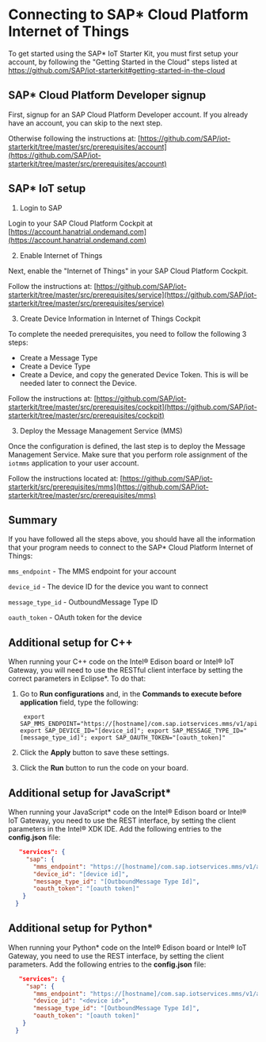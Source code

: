 # Connecting to SAP\* Cloud Platform Internet of Things

To get started using the SAP\* IoT Starter Kit, you must first setup your account, by following the "Getting Started in the Cloud" steps listed at https://github.com/SAP/iot-starterkit#getting-started-in-the-cloud

## SAP\* Cloud Platform Developer signup

First, signup for an SAP Cloud Platform Developer account. If you already have an account, you can skip to the next step.

Otherwise following the instructions at:
[https://github.com/SAP/iot-starterkit/tree/master/src/prerequisites/account](https://github.com/SAP/iot-starterkit/tree/master/src/prerequisites/account)

## SAP\* IoT setup

1. Login to SAP

Login to your SAP Cloud Platform Cockpit at [https://account.hanatrial.ondemand.com](https://account.hanatrial.ondemand.com)

2. Enable Internet of Things

Next, enable the "Internet of Things" in your SAP Cloud Platform Cockpit.

Follow the instructions at:
[https://github.com/SAP/iot-starterkit/tree/master/src/prerequisites/service](https://github.com/SAP/iot-starterkit/tree/master/src/prerequisites/service)

3. Create Device Information in Internet of Things Cockpit

To complete the needed prerequisites, you need to follow the following 3 steps:
   - Create a Message Type
   - Create a Device Type
   - Create a Device, and copy the generated Device Token. This is will be needed later to connect the Device.

Follow the instructions at:
[https://github.com/SAP/iot-starterkit/tree/master/src/prerequisites/cockpit](https://github.com/SAP/iot-starterkit/tree/master/src/prerequisites/cockpit)

3. Deploy the Message Management Service (MMS)

Once the configuration is defined, the last step is to deploy the Message Management Service. Make sure that you perform role assignment of the `iotmms` application to your user account.

Follow the instructions located at:
[https://github.com/SAP/iot-starterkit/src/prerequisites/mms](https://github.com/SAP/iot-starterkit/tree/master/src/prerequisites/mms)

## Summary

If you have followed all the steps above, you should have all the information that your program needs to connect to the SAP\* Cloud Platform Internet of Things:

`mms_endpoint` - The MMS endpoint for your account

`device_id` - The device ID for the device you want to connect

`message_type_id` - OutboundMessage Type ID

`oauth_token` - OAuth token for the device

## Additional setup for C++

When running your C++ code on the Intel® Edison board or Intel® IoT Gateway, you will need to use the RESTful client interface by setting the correct parameters in Eclipse\*. To do that:

1. Go to **Run configurations** and, in the **Commands to execute before application** field, type the following:

        export SAP_MMS_ENDPOINT="https://[hostname]/com.sap.iotservices.mms/v1/api/http/data"; export SAP_DEVICE_ID="[device_id]"; export SAP_MESSAGE_TYPE_ID="[message_type_id]"; export SAP_OAUTH_TOKEN="[oauth_token]"

2. Click the **Apply** button to save these settings.
3. Click the **Run** button to run the code on your board.

## Additional setup for JavaScript\*

When running your JavaScript\* code on the Intel® Edison board or Intel® IoT Gateway, you need to use the REST interface, by setting the client parameters in the Intel® XDK IDE. Add the following entries to the **config.json** file:

```json
   "services": {
     "sap": {
       "mms_endpoint": "https://[hostname]/com.sap.iotservices.mms/v1/api/http/data",
       "device_id": "[device id]",
       "message_type_id": "[OutboundMessage Type Id]",
       "oauth_token": "[oauth token]"
    }
  }
```

## Additional setup for Python\*

When running your Python\* code on the Intel® Edison board or Intel® IoT Gateway, you need to use the REST interface, by setting the client parameters. Add the following entries to the **config.json** file:

```json
   "services": {
     "sap": {
       "mms_endpoint": "https://[hostname]/com.sap.iotservices.mms/v1/api/http/data",
       "device_id": "<device id>",
       "message_type_id": "[OutboundMessage Type Id]",
       "oauth_token": "[oauth token]"
    }
  }
```
